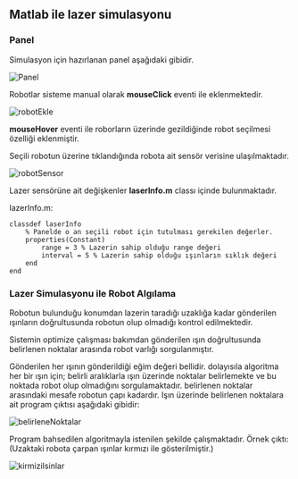 ## Matlab ile lazer simulasyonu

### Panel
Simulasyon için hazırlanan panel aşağıdaki gibidir.

![Panel](./images/panel.png)

Robotlar sisteme manual olarak **mouseClick** eventi ile eklenmektedir.

![robotEkle](./images/robotEkle.png)

**mouseHover** eventi ile roborların üzerinde gezildiğinde robot seçilmesi özelliği eklenmiştir.

Seçili robotun üzerine tıklandığında robota ait sensör verisine ulaşılmaktadır.

![robotSensor](./images/robotSensor.png)

Lazer sensörüne ait değişkenler __laserInfo.m__ classı içinde bulunmaktadır.

lazerInfo.m:

```
classdef laserInfo
    % Panelde o an seçili robot için tutulması gerekilen değerler.
    properties(Constant)
        range = 3 % Lazerin sahip olduğu range değeri
        interval = 5 % Lazerin sahip olduğu ışınların sıklık değeri
    end
end
```

### Lazer Simulasyonu ile Robot Algılama

Robotun bulunduğu konumdan lazerin taradığı uzaklığa kadar gönderilen ışınların doğrultusunda robotun olup olmadığı kontrol edilmektedir.

Sistemin optimize çalışması bakımdan gönderilen ışın doğrultusunda belirlenen noktalar arasında robot varlığı sorgulanmıştır.

Gönderilen her ışının gönderildiği eğim değeri bellidir. dolayısıla algoritma her bir ışın için; belirli aralıklarla ışın üzerinde noktalar belirlemekte ve bu noktada robot olup olmadığını sorgulamaktadır. belirlenen noktalar arasındaki mesafe robotun çapı kadardır. Işın üzerinde belirlenen noktalara ait program çıktısı aşağıdaki gibidir:

![belirleneNoktalar](./images/robotSensorWithDot.png)

Program bahsedilen algoritmayla istenilen şekilde çalışmaktadır.
Örnek çıktı: (Uzaktaki robota çarpan ışınlar kırmızı ile gösterilmiştir.)

![kirmiziIsinlar](./images/redBeams.png)
